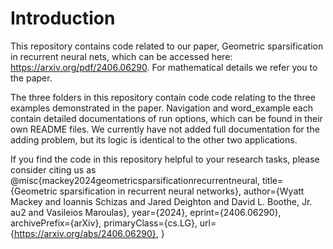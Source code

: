 # Introduction

This repository contains code related to our paper, Geometric sparsification in recurrent neural nets, which can be accessed here: https://arxiv.org/pdf/2406.06290. For mathematical details we refer you to the paper.

The three folders in this repository contain code code relating to the three examples demonstrated in the paper. Navigation and word_example each contain detailed documentations of run options, which can be found in their own README files. We currently have not added full documentation for the adding problem, but its logic is identical to the other two applications. 

If you find the code in this repository helpful to your research tasks, please consider citing us as
@misc{mackey2024geometricsparsificationrecurrentneural,
      title={Geometric sparsification in recurrent neural networks}, 
      author={Wyatt Mackey and Ioannis Schizas and Jared Deighton and David L. Boothe, Jr. au2 and Vasileios Maroulas},
      year={2024},
      eprint={2406.06290},
      archivePrefix={arXiv},
      primaryClass={cs.LG},
      url={https://arxiv.org/abs/2406.06290}, 
}